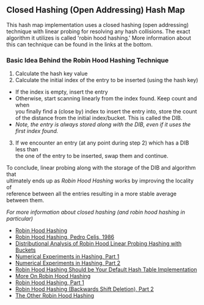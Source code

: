 Closed Hashing (Open Addressing) Hash Map
---
This hash map implementation uses a closed hashing (open addressing) technique with
linear probing for resolving any hash collisions. The exact algorithm it utilizes
is called 'robin hood hashing.' More information about this can technique can be found
in the links at the bottom.

### Basic Idea Behind the Robin Hood Hashing Technique
1) Calculate the hash key value
2) Calculate the initial index of the entry to be inserted (using the hash key)
 - If the index is empty, insert the entry
 - Otherwise, start scanning linearly from the index found. Keep count and when <br>
   you finally find a (close by) index to insert the entry into, store the count <br>
   of the distance from the initial index/bucket. This is called the DIB.
 - *Note, the entry is always stored along with the DIB, even if it uses the first
   index found.* 
3) If we encounter an entry (at any point during step 2) which has a DIB less than <br>
   the one of the entry to be inserted, swap them and continue. 

To conclude, linear probing along with the storage of the DIB and algorithm that <br>
ultimately ends up as *Robin Hood Hashing* works by improving the locality of <br>
reference between all the entries resulting in a more stable average between them.

*For more information about closed hashing (and robin hood hashing in particular)*
- [Robin Hood Hashing](https://andre.arko.net/2017/08/24/robin-hood-hashing/)
- [Robin Hood Hashing, Pedro Celis, 1986](https://cs.uwaterloo.ca/research/tr/1986/CS-86-14.pdf)
- [Distributional Analysis of Robin Hood Linear Probing Hashing with Buckets](https://www.dmtcs.org/pdfpapers/dmAD0127.pdf)
- [Numerical Experiments in Hashing, Part 1](https://www.pvk.ca/Blog/numerical_experiments_in_hashing.html)
- [Numerical Experiments in Hashing, Part 2](https://www.pvk.ca/Blog/more_numerical_experiments_in_hashing.html)
- [Robin Hood Hashing Should be Your Default Hash Table Implementation](https://www.sebastiansylvan.com/post/robin-hood-hashing-should-be-your-default-hash-table-implementation/)
- [More On Robin Hood Hashing](https://www.sebastiansylvan.com/post/more-on-robin-hood-hashing-2/)
- [Robin Hood Hashing, Part 1](http://codecapsule.com/2013/11/11/robin-hood-hashing/)
- [Robin Hood Hashing (Backwards Shift Deletion), Part 2](http://codecapsule.com/2013/11/17/robin-hood-hashing-backward-shift-deletion/)
- [The Other Robin Hood Hashing](https://www.pvk.ca/Blog/2013/11/26/the-other-robin-hood-hashing/)
